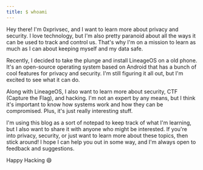 ```yaml
---
title: $ whoami
---
```


Hey there! I'm 0xprivsec, and I want to learn more about privacy and security. I love technology, but I'm also pretty paranoid about all the ways it can be used to track and control us. That's why I'm on a mission to learn as much as I can about keeping myself and my data safe. <br />

Recently, I decided to take the plunge and install LineageOS on a old phone. It's an open-source operating system based on Android that has a bunch of cool features for privacy and security. I'm still figuring it all out, but I'm excited to see what it can do.<br />

Along with LineageOS, I also want to learn more about security, CTF (Capture the Flag), and hacking. I'm not an expert by any means, but I think it's important to know how systems work and how they can be compromised. Plus, it's just really interesting stuff.<br />

I'm using this blog as a sort of notepad to keep track of what I'm learning, but I also want to share it with anyone who might be interested. If you're into privacy, security, or just want to learn more about these topics, then stick around! I hope I can help you out in some way, and I'm always open to feedback and suggestions.<br />

Happy Hacking :smile:
